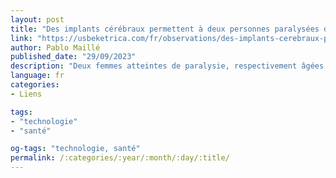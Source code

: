 ```yaml
---
layout: post
title: "Des implants cérébraux permettent à deux personnes paralysées de communiquer par la parole"
link: "https://usbeketrica.com/fr/observations/des-implants-cerebraux-permettent-a-deux-personnes-paralysees-de-communiquer-par-la-parole"
author: Pablo Maillé
published_date: "29/09/2023"
description: "Deux femmes atteintes de paralysie, respectivement âgées de 68 et 48 ans, ont bénéficié de récents progrès technologiques pour améliorer leur mode de communication, rapporte Courrier International. Leurs pensées ont été « lues » par des implants cérébraux puis traduites en mots prononcés par une voix de synthèse. «  Nous pouvons désormais imaginer un avenir dans lequel nous redonnerons aux personnes atteintes de paralysie la capacité de tenir une conversation fluide, en leur permettant de s’exprimer librement et suffisamment clairement pour être sûrs d’être compris  », s’est réjoui Francis Willett, chercheur en neurosciences à l’université Stanford, en Californie."
language: fr
categories:
- Liens

tags:
- "technologie"
- "santé"

og-tags: "technologie, santé"
permalink: /:categories/:year/:month/:day/:title/
---
```

